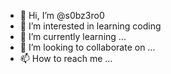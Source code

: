 - 👋 Hi, I’m @s0bz3ro0
- 👀 I’m interested in learning coding
- 🌱 I’m currently learning ...
- 💞️ I’m looking to collaborate on ...
- 📫 How to reach me ...

<!---
s0bz3ro0/s0bz3ro0 is a ✨ special ✨ repository because its `README.md` (this file) appears on your GitHub profile.
You can click the Preview link to take a look at your changes.
--->
